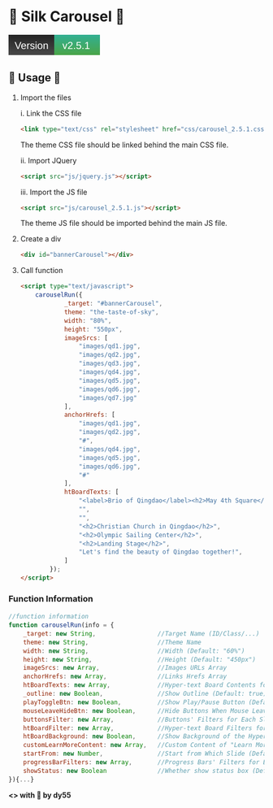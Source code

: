 # 🎀 Silk Carousel 🎀

![Version_2.5.1](.github/info/version.svg)

## 🎯 Usage 🎯

1. Import the files

	i. Link the CSS file
		
	```HTML
	<link type="text/css" rel="stylesheet" href="css/carousel_2.5.1.css" />
	```
	The theme CSS file should be linked behind the main CSS file.

	ii. Import JQuery

	```HTML
	<script src="js/jquery.js"></script>
	```

	iii. Import the JS file

	```HTML
	<script src="js/carousel_2.5.1.js"></script>
	```
	The theme JS file should be imported behind the main JS file.

2. Create a div

	```HTML
	<div id="bannerCarousel"></div>
	```

3. Call function
	

	```HTML
	<script type="text/javascript">
	    carouselRun({
	            _target: "#bannerCarousel",
	            theme: "the-taste-of-sky",
	            width: "80%",
	            height: "550px",
	            imageSrcs: [
	            	"images/qd1.jpg",
	            	"images/qd2.jpg",
	            	"images/qd3.jpg",
	            	"images/qd4.jpg",
	            	"images/qd5.jpg",
	            	"images/qd6.jpg",
	            	"images/qd7.jpg"
	            ],
	            anchorHrefs: [
	            	"images/qd1.jpg",
	            	"images/qd2.jpg",
	            	"#",
	            	"images/qd4.jpg",
	            	"images/qd5.jpg",
	            	"images/qd6.jpg",
	            	"#"
	            ],
	            htBoardTexts: [
	            	"<label>Brio of Qingdao</label><h2>May 4th Square</h2>",
	            	"",
	            	"",
	            	"<h2>Christian Church in Qingdao</h2>",
	            	"<h2>Olympic Sailing Center</h2>",
	            	"<h2>Landing Stage</h2>",
	            	"Let's find the beauty of Qingdao together!",
	            ]
	        });
	</script>
	```
				
### Function Information

```JavaScript
//function information
function carouselRun(info = {
    _target: new String,                 //Target Name (ID/Class/...)
    theme: new String,                   //Theme Name
    width: new String,                   //Width (Default: "60%")
    height: new String,                  //Height (Default: "450px")
    imageSrcs: new Array,                //Images URLs Array
    anchorHrefs: new Array,              //Links Hrefs Array
    htBoardTexts: new Array,             //Hyper-text Board Contents for Each Slide
    _outline: new Boolean,               //Show Outline (Default: true)
    playToggleBtn: new Boolean,          //Show Play/Pause Button (Default: true)
    mouseLeaveHideBtn: new Boolean,      //Hide Buttons When Mouse Leaves (Default: true)
    buttonsFilter: new Array,            //Buttons' Filters for Each Slide
    htBoardFilter: new Array,            //Hyper-text Board Filters for Each Slide
    htBoardBackground: new Boolean,      //Show Background of the Hyper-text Board (Default: true)
    customLearnMoreContent: new Array,   //Custom Content of "Learn More" Button for Each Slide
    startFrom: new Number,               //Start from Which Slide (Default: 1)
    progressBarFilters: new Array,       //Progress Bars' Filters for Each Slide
    showStatus: new Boolean              //Whether show status box (Default: true)
}){...}

```

**<> with 💖 by dy55**
